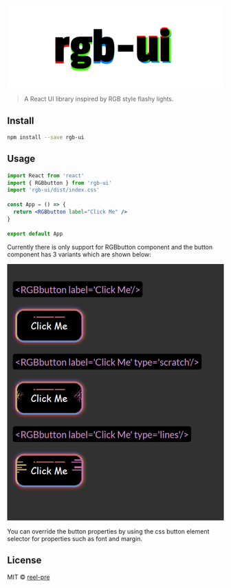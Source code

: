 
![rgb-ui logo](./images/rgb-ui-logo.svg)

> A React UI library inspired by RGB style flashy lights.


## Install

```bash
npm install --save rgb-ui
```

## Usage

```jsx
import React from 'react'
import { RGBbutton } from 'rgb-ui'
import 'rgb-ui/dist/index.css'

const App = () => {
  return <RGBbutton label="Click Me" />
}

export default App
```  


Currently there is only support for RGBbutton component and the button component has 3 variants which are shown below:  


![rgb-ui logo](./images/buttonAnimations.gif)  


You can override the button properties by using the css button element selector for properties such as font and margin.  

## License

MIT © [reel-pre](https://github.com/reel-pre)
